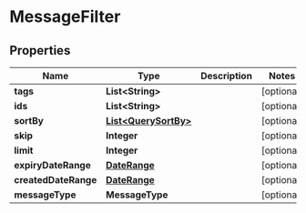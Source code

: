 

# MessageFilter



## Properties

| Name | Type | Description | Notes |
|------------ | ------------- | ------------- | -------------|
|**tags** | **List&lt;String&gt;** |  |  [optional] |
|**ids** | **List&lt;String&gt;** |  |  [optional] |
|**sortBy** | [**List&lt;QuerySortBy&gt;**](QuerySortBy.md) |  |  [optional] |
|**skip** | **Integer** |  |  [optional] |
|**limit** | **Integer** |  |  [optional] |
|**expiryDateRange** | [**DateRange**](DateRange.md) |  |  [optional] |
|**createdDateRange** | [**DateRange**](DateRange.md) |  |  [optional] |
|**messageType** | **MessageType** |  |  [optional] |



